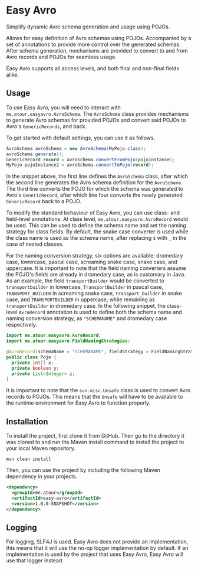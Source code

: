 # Easy Avro

Simplify dynamic Avro schema generation and usage using POJOs.

Allows for easy definition of Avro schemas using POJOs.
Accompanied by a set of annotations to provide more control over the
generated schemas. After schema generation, mechanisms are provided to
convert to and from Avro records and POJOs for seamless usage.

Easy Avro supports all access levels, and both final and non-final fields alike.

## Usage

To use Easy Avro, you will need to interact with `me.atour.easyavro.AvroSchema`.
The `AvroSchema` class provides mechanisms to generate Avro schemas for provided POJOs and convert said POJOs to
Avro's `GenericRecords`, and back.

To get started with default settings, you can use it as follows.

```java
AvroSchema avroSchema = new AvroSchema(MyPojo.class);
avroSchema.generate();
GenericRecord record = avroSchema.convertFromPojo(pojoInstance);
MyPojo pojoInstance2 = avroSchema.convertToPojo(record);
```

In the snippet above, the first line defines the `AvroSchema` class, after which the second line generates
the Avro schema definition for the `AvroSchema`. The third line converts the POJO for which the schema was
generated to Avro's `GenericRecord`, after which line four converts the newly generated `GenericRecord` back
to a POJO.

To modify the standard behaviour of Easy Avro, you can use class- and field-level annotations. At class level,
`me.atour.easyavro.AvroRecord` would be used. This can be used to define the schema name and set the naming strategy
for class fields. By default, the snake case converter is used while the class name is used as the schema name,
after replacing `$` with `_` in the case of nested classes.

For the naming conversion strategy, six options are available: dromedary case, lowercase, pascal case,
screaming snake case, snake case, and uppercase. It is important to note that the field naming converters assume
the POJO's fields are already in dromedary case, as is customary in Java. As an example, the field `transportBuilder`
would be converted to `transportbuilder` in lowercase, `TransportBuilder` in pascal case, `TRANSPORT_BUILDER` in
screaming snake case, `transport_builder` in snake case, and `TRANSPORTBUILDER` in uppercase, while remaining as
`transportBuilder` in dromedary case. In the following snippet, the class-level `AvroRecord` annotation is used to
define both the schema name and naming conversion strategy, as `"SCHEMANAME"` and dromedary case respectively.

```java
import me.atour.easyavro.AvroRecord;
import me.atour.easyavro.FieldNamingStrategies;

@AvroRecord(schemaName = "SCHEMANAME", fieldStrategy = FieldNamingStrategies.DROMEDARY_CASE)
public class Pojo {
  private int[] x;
  private boolean y;
  private List<Integer> z;
}
```

It is important to note that the `sun.misc.Unsafe` class is used to convert Avro records to POJOs. This means
that the `Unsafe` will have to be available to the runtime environment for Easy Avro to function properly.

## Installation

To install the project, first clone it from GitHub. Then go to the
directory it was cloned to and run the Maven install command to install
the project to your local Maven repository.

```shell
mvn clean install
```

Then, you can use the project by including the following Maven
dependency in your projects.

```xml
<dependency>
  <groupId>me.atour</groupId>
  <artifactId>easy-avro</artifactId>
  <version>1.0.0-SNAPSHOT</version>
</dependency>
```

## Logging

For logging, SLF4J is used. Easy Avro does not provide an implementation, this means that it will use the no-op
logger implementation by default. If an implementation is used by the project that uses Easy Avro, Easy Avro will
use that logger instead.
